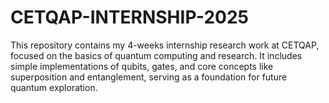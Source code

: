 # CETQAP-INTERNSHIP-2025
This repository contains my 4-weeks internship research work at CETQAP, focused on the basics of quantum computing and research. It includes simple implementations of qubits, gates, and core concepts like superposition and entanglement, serving as a foundation for future quantum exploration.
